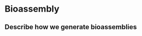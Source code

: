 # Bioassembly

## Describe how we generate bioassemblies

[PDB-101-bioassemblies]: https://pdb101.rcsb.org/learn/guide-to-understanding-pdb-data/biological-assemblies
